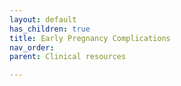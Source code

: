 ```yaml
---
layout: default
has_children: true
title: Early Pregnancy Complications
nav_order: 
parent: Clinical resources

---
```

